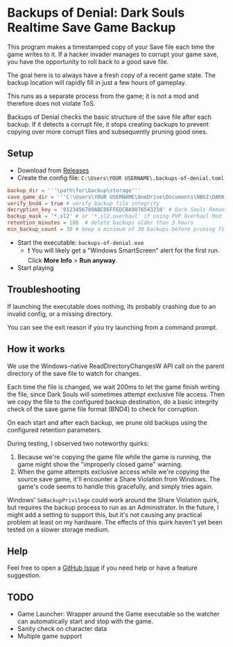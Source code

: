 # Backups of Denial: Dark Souls Realtime Save Game Backup

This program makes a timestamped copy of your Save file each time the game writes to it.
If a hacker invader manages to corrupt your game save, you have the opportunity to roll back to a good save file.

The goal here is to always have a fresh copy of a recent game state. The backup location will rapidly fill in
just a few hours of gameplay.

This runs as a separate process from the game; it is not a mod and therefore does not violate ToS.

Backups of Denial checks the basic structure of the save file after each backup. If it detects a corrupt file, it
stops creating backups to prevent copying over more corrupt files and subsequently pruning good ones.

## Setup

- Download from [Releases](https://github.com/usrbinsam/backups-of-denial/releases)
- Create the config file: `C:\Users\YOUR USERNAME\.backups-of-denial.toml`

```toml
backup_dir = '''\path\for\backup\storage'''
save_game_dir = '''C:\Users\YOUR USERNAME\OneDrive\Documents\NBGI\DARK SOULS REMASTERED'''
verify_bnd4 = true # verify backup file integrity
decryption_key = '0123456789ABCDEFFEDCBA9876543210' # Dark Souls Remastered key, only required if verify_bnd4 = true.
backup_mask = '*.sl2' # or '*.sl2.overhaul' if using PVP Overhaul Mod
retention_minutes = 180  # delete backups older than 3 hours
min_backup_count = 30 # keep a minimum of 30 backups before pruning files older than `retention_minutes`
```

- Start the executable: `backups-of-denial.exe`
    - :exclamation: You will likely get a "Windows SmartScreen" alert for the first run.
      Click **More Info** > **Run anyway**.
- Start playing

## Troubleshooting

If launching the executable does nothing, its probably crashing due to an invalid config, or
a missing directory.

You can see the exit reason if you try launching from a command prompt.

## How it works

We use the Windows-native ReadDirectoryChangesW API call on the parent directory of the save file to watch for changes.

Each time the file is changed, we wait 200ms to let the game finish writing the file, since Dark Souls will sometimes
attempt exclusive file access. Then we copy the file to the configured backup destination, do a basic integrity check
of the save game file format (BND4) to check for corruption.

On each start and after each backup, we prune old backups using the configured retention parameters.

During testing, I observed two noteworthy quirks:

1. Because we're copying the game file while the game is running, the game might show the "improperly closed game"
   warning.
2. When the game attempts exclusive access while we're copying the source save game, it'll encounter a Share Violation
   from Windows. The game's code seems to handle this gracefully, and simply tries again.

Windows' `SeBackupPrivilege` could work around the Share Violation quirk, but requires the backup process to run as an
Administrator. In the future, I might add a setting to support this, but it's not causing any practical problem
at least on my hardware. The effects of this quirk haven't yet been tested on a slower storage medium.

## Help

Feel free to open a [GitHub Issue](https://github.com/usrbinsam/backups-of-denial/issues) if you need help or have a
feature suggestion.

## TODO

- Game Launcher: Wrapper around the Game executable so the watcher can automatically start and stop with the game.
- Sanity check on character data
- Multiple game support
